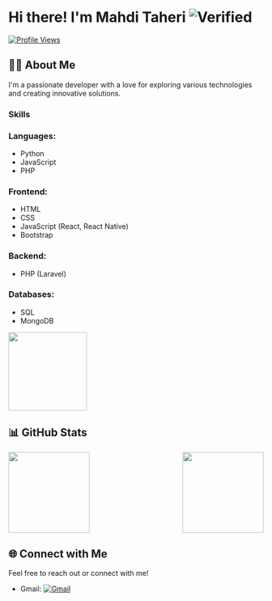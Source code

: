 # Hi there! I'm Mahdi Taheri  ![Verified](https://img.shields.io/badge/Verified-blueviolet?style=flat-square)
[![Profile Views](https://komarev.com/ghpvc/?username=MhdiTaheri&color=blueviolet)](https://github.com/MhdiTaheri)

## 👨‍💻 About Me
I'm a passionate developer with a love for exploring various technologies and creating innovative solutions.

### Skills
<div>
  <h3>Languages:</h3>
  <ul>
    <li>Python</li>
    <li>JavaScript</li>
    <li>PHP</li>
  </ul>
  
  <h3>Frontend:</h3>
  <ul>
    <li>HTML</li>
    <li>CSS</li>
    <li>JavaScript (React, React Native)</li>
    <li>Bootstrap</li>
  </ul>
  
  <h3>Backend:</h3>
  <ul>
    <li>PHP (Laravel)</li>
  </ul>
  
  <h3>Databases:</h3>
  <ul>
    <li>SQL</li>
    <li>MongoDB</li>
  </ul>
  
  <img height="155em" src="https://github-readme-stats-git-masterrstaa-rickstaa.vercel.app/api?username=MhdiTaheri&theme=radical&show_icons=true&hide_border=true&count_private=true" />
</div>


## 📊 GitHub Stats
<div>
  <img height="160em" src="https://github-readme-stats.vercel.app/api?username=MhdiTaheri&show_icons=true&theme=radical&hide_border=true&count_private=true" />
  <img height="160em" src="https://github-readme-streak-stats.herokuapp.com/?user=MhdiTaheri&show_icons=true&theme=radical&hide_border=true&count_private=true" style="float:right" />
</div>

## 🌐 Connect with Me
Feel free to reach out or connect with me!
- Gmail: [![Gmail](https://img.shields.io/badge/Gmail-D14836?style=flat&logo=gmail&logoColor=white)](mailto:vip.mahditaheri@gmail.com)
